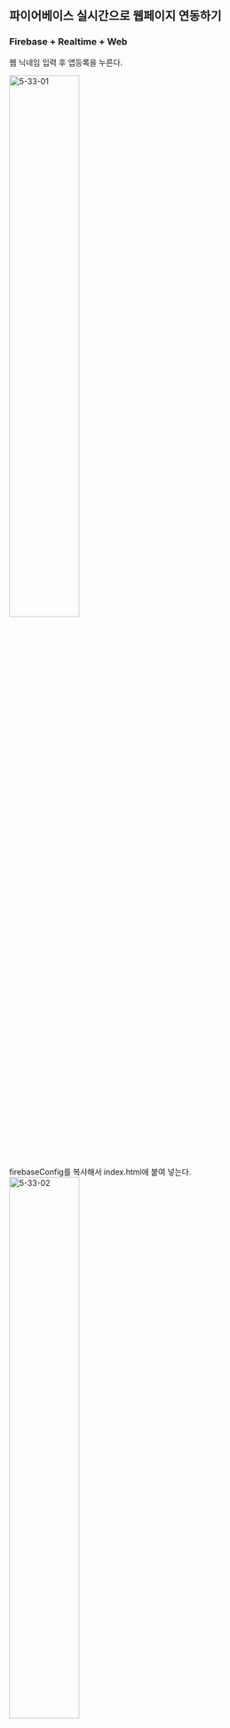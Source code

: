 ## 파이어베이스 실시간으로 웹페이지 연동하기 
### Firebase + Realtime + Web 

웹 닉네임 입력 후 앱등록을 누른다.

<img src="https://i2r.link/image/git/5-33-01.png" width="50%" height="50%" title="5-33-01" alt="5-33-01"></img><br/>

firebaseConfig를 복사해서 index.html에 붙여 넣는다.
<img src="https://i2r.link/image/git/5-33-02.png" width="50%" height="50%" title="5-33-02" alt="5-33-02"></img><br/>

index.html
```
<html>
    <head>
        <meta charset="utf-8">
        <script src="https://www.gstatic.com/firebasejs/7.2/firebase.js"></script>
    </head>
    <body>
        테스트1
        <p id="demo">A Paragraph.</p>
        <pre id="object"></pre>
        <button type="button" onclick="myFunction()">데이터 쓰기</button>

        <script>
            var firebaseConfig = {
                apiKey: "AIzaSyBER47eiJoAJfhaP9CdjPuqFkCfPp30UoE",
                authDomain: "webtest-38a08.firebaseapp.com",
                databaseURL: "https://webtest-38a08.firebaseio.com",
                projectId: "webtest-38a08",
                storageBucket: "webtest-38a08.appspot.com",
                messagingSenderId: "468063990879",
                appId: "1:468063990879:web:bff323ac9357a0c23757ea",
                measurementId: "G-8P0W60GG1X"
            };
            // Initialize Firebase
            firebase.initializeApp(firebaseConfig);
            // firebase에서 읽기
            var demo = document.getElementById("demo");
            var preObject = document.getElementById("object");
            var dbRef = firebase.database().ref().child("object");
            dbRef.on('value',snap => demo.innerHTML = snap.val());
            dbRef.on('value',snap => {
                preObject.innerText = JSON.stringify(snap.val(),null,3);
            });
        </script>

        <script>
            function myFunction() {
                document.getElementById("demo").innerHTML = "쓰기를 완료";
                alert("쓰기 완료");
                
                //firebase에 쓰기
                var dbRefObject = firebase.database().ref();
                dbRefObject.child("object").set("Some Value");
            }
        </script>
    </body>
</html>
```


